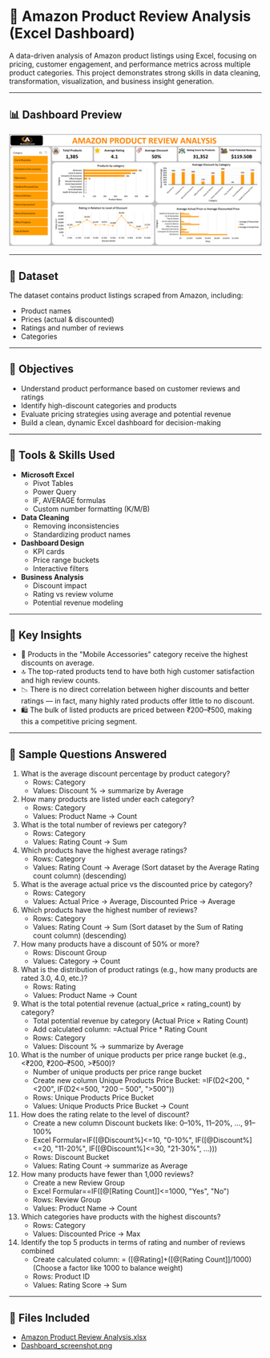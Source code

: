 # 🛒 Amazon Product Review Analysis (Excel Dashboard)

A data-driven analysis of Amazon product listings using Excel, focusing on pricing, customer engagement, and performance metrics across multiple product categories. This project demonstrates strong skills in data cleaning, transformation, visualization, and business insight generation.

---

## 📊 Dashboard Preview

![Dashboard Screenshot](Dashboard_screenshot.png)

---

## 📁 Dataset

The dataset contains product listings scraped from Amazon, including:
- Product names
- Prices (actual & discounted)
- Ratings and number of reviews
- Categories

---

## 🎯 Objectives

- Understand product performance based on customer reviews and ratings
- Identify high-discount categories and products
- Evaluate pricing strategies using average and potential revenue
- Build a clean, dynamic Excel dashboard for decision-making

---

## 🔧 Tools & Skills Used

- **Microsoft Excel**
  - Pivot Tables
  - Power Query
  - IF, AVERAGE formulas
  - Custom number formatting (K/M/B)
- **Data Cleaning**
  - Removing inconsistencies
  - Standardizing product names
- **Dashboard Design**
  - KPI cards
  - Price range buckets
  - Interactive filters
- **Business Analysis**
  - Discount impact
  - Rating vs review volume
  - Potential revenue modeling

---

## 📌 Key Insights

- 💸 Products in the "Mobile Accessories" category receive the highest discounts on average.
- 🔝 The top-rated products tend to have both high customer satisfaction and high review counts.
- 📉 There is no direct correlation between higher discounts and better ratings — in fact, many highly rated products offer little to no discount.
- 🛍️ The bulk of listed products are priced between ₹200–₹500, making this a competitive pricing segment.

---

## 🧠 Sample Questions Answered

1. What is the average discount percentage by product category?
    -  Rows: Category
    -  Values: Discount % → summarize by Average 
2. How many products are listed under each category?
    - Rows: Category
    - Values: Product Name → Count
3. What is the total number of reviews per category?
    - Rows: Category
    - Values: Rating Count → Sum
4. Which products have the highest average ratings?
    - Rows: Category
    - Values: Rating Count → Average (Sort dataset by the Average Rating count column) (descending)
5. What is the average actual price vs the discounted price by category?
    - Rows: Category
    - Values: Actual Price → Average,
              Discounted Price → Average
6. Which products have the highest number of reviews?
    - Rows: Category
    - Values: Rating Count → Sum (Sort dataset by the Sum of Rating count column) (descending)
7. How many products have a discount of 50% or more?
    - Rows: Discount Group
    - Values: Category → Count
8. What is the distribution of product ratings (e.g., how many products are rated 3.0, 4.0, etc.)?
    - Rows: Rating
    - Values: Product Name → Count
9. What is the total potential revenue (actual_price × rating_count) by category?
    - Total potential revenue by category (Actual Price × Rating Count)
    - Add calculated column: =Actual Price * Rating Count
    - Rows: Category
    - Values: Discount % → summarize by Average
10. What is the number of unique products per price range bucket (e.g., <₹200, ₹200–₹500, >₹500)?
    - Number of unique products per price range bucket
    - Create new column Unique Products Price Bucket: =IF(D2<200, "<200", IF(D2<=500, "200 – 500", ">500"))
    - Rows: Unique Products Price Bucket
    - Values: Unique Products Price Bucket → Count
11. How does the rating relate to the level of discount?
    - Create a new column Discount buckets like: 0–10%, 11–20%, ..., 91–100%
    - Excel Formular=IF([@Discount%]<=10, "0-10%", IF([@Discount%]<=20, "11-20%", IF([@Discount%]<=30, "21-30%", ...)))
    - Rows: Discount Bucket
    - Values: Rating Count → summarize as Average
12. How many products have fewer than 1,000 reviews?
    - Create a new Review Group
    - Excel Formular==IF([@[Rating Count]]<=1000, "Yes", "No")
    - Rows: Review Group
    - Values: Product Name → Count
13. Which categories have products with the highest discounts?
    - Rows: Category
    - Values: Discounted Price → Max
14. Identify the top 5 products in terms of rating and number of reviews combined
    - Create calculated column: = ([@Rating]+([@[Rating Count]]/1000) (Choose a factor like 1000 to balance weight)
    - Rows: Product ID
    - Values: Rating Score → Sum
   
---

## 📂 Files Included

- [Amazon Product Review Analysis.xlsx](Amazon%20Product%20Review%20Analysis.xlsx)
- [Dashboard_screenshot.png](Dashboard_screenshot.png)


